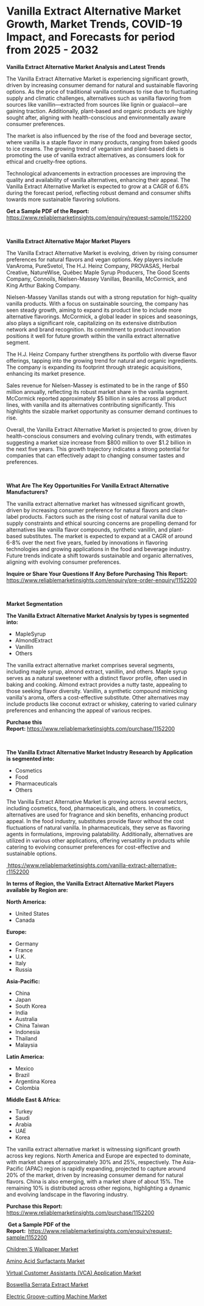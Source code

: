 <p><h1>Vanilla Extract Alternative Market Growth, Market Trends, COVID-19 Impact, and Forecasts for period from 2025 - 2032</h1></p><p><strong>Vanilla Extract Alternative Market Analysis and Latest Trends</strong></p>
<p><p>The Vanilla Extract Alternative Market is experiencing significant growth, driven by increasing consumer demand for natural and sustainable flavoring options. As the price of traditional vanilla continues to rise due to fluctuating supply and climatic challenges, alternatives such as vanilla flavoring from sources like vanillin—extracted from sources like lignin or guaiacol—are gaining traction. Additionally, plant-based and organic products are highly sought after, aligning with health-conscious and environmentally aware consumer preferences.</p><p>The market is also influenced by the rise of the food and beverage sector, where vanilla is a staple flavor in many products, ranging from baked goods to ice creams. The growing trend of veganism and plant-based diets is promoting the use of vanilla extract alternatives, as consumers look for ethical and cruelty-free options. </p><p>Technological advancements in extraction processes are improving the quality and availability of vanilla alternatives, enhancing their appeal. The Vanilla Extract Alternative Market is expected to grow at a CAGR of 6.6% during the forecast period, reflecting robust demand and consumer shifts towards more sustainable flavoring solutions.</p></p>
<p><strong>Get a Sample PDF of the Report:&nbsp;</strong> <a href="https://www.reliablemarketinsights.com/enquiry/request-sample/1152200?utm_campaign=2013&utm_medium=2&utm_source=Github&utm_content=ia&utm_term=30012025&utm_id=vanilla-extract-alternative">https://www.reliablemarketinsights.com/enquiry/request-sample/1152200</a></p>
<p>&nbsp;</p>
<p><strong>Vanilla Extract Alternative Major Market Players</strong></p>
<p><p>The Vanilla Extract Alternative Market is evolving, driven by rising consumer preferences for natural flavors and vegan options. Key players include VanAroma, PureSvetol, The H.J. Heinz Company, PROVASAS, Herbal Creative, NatureWise, Québec Maple Syrup Producers, The Good Scents Company, Connoils, Nielsen-Massey Vanillas, Beanilla, McCormick, and King Arthur Baking Company.</p><p>Nielsen-Massey Vanillas stands out with a strong reputation for high-quality vanilla products. With a focus on sustainable sourcing, the company has seen steady growth, aiming to expand its product line to include more alternative flavorings. McCormick, a global leader in spices and seasonings, also plays a significant role, capitalizing on its extensive distribution network and brand recognition. Its commitment to product innovation positions it well for future growth within the vanilla extract alternative segment.</p><p>The H.J. Heinz Company further strengthens its portfolio with diverse flavor offerings, tapping into the growing trend for natural and organic ingredients. The company is expanding its footprint through strategic acquisitions, enhancing its market presence.</p><p>Sales revenue for Nielsen-Massey is estimated to be in the range of $50 million annually, reflecting its robust market share in the vanilla segment. McCormick reported approximately $5 billion in sales across all product lines, with vanilla and its alternatives contributing significantly. This highlights the sizable market opportunity as consumer demand continues to rise.</p><p>Overall, the Vanilla Extract Alternative Market is projected to grow, driven by health-conscious consumers and evolving culinary trends, with estimates suggesting a market size increase from $800 million to over $1.2 billion in the next five years. This growth trajectory indicates a strong potential for companies that can effectively adapt to changing consumer tastes and preferences.</p></p>
<p>&nbsp;</p>
<p><strong>What Are The Key Opportunities For Vanilla Extract Alternative Manufacturers?</strong></p>
<p><p>The vanilla extract alternative market has witnessed significant growth, driven by increasing consumer preference for natural flavors and clean-label products. Factors such as the rising cost of natural vanilla due to supply constraints and ethical sourcing concerns are propelling demand for alternatives like vanilla flavor compounds, synthetic vanillin, and plant-based substitutes. The market is expected to expand at a CAGR of around 6-8% over the next five years, fueled by innovations in flavoring technologies and growing applications in the food and beverage industry. Future trends indicate a shift towards sustainable and organic alternatives, aligning with evolving consumer preferences.</p></p>
<p><strong>Inquire or Share Your Questions If Any Before Purchasing This Report:</strong> <a href="https://www.reliablemarketinsights.com/enquiry/pre-order-enquiry/1152200?utm_campaign=2013&utm_medium=2&utm_source=Github&utm_content=ia&utm_term=30012025&utm_id=vanilla-extract-alternative">https://www.reliablemarketinsights.com/enquiry/pre-order-enquiry/1152200</a></p>
<p>&nbsp;</p>
<p><strong>Market Segmentation</strong></p>
<p><strong>The Vanilla Extract Alternative Market Analysis by types is segmented into:</strong></p>
<p><ul><li>MapleSyrup</li><li>AlmondExtract</li><li>Vanillin</li><li>Others</li></ul></p>
<p><p>The vanilla extract alternative market comprises several segments, including maple syrup, almond extract, vanillin, and others. Maple syrup serves as a natural sweetener with a distinct flavor profile, often used in baking and cooking. Almond extract provides a nutty taste, appealing to those seeking flavor diversity. Vanillin, a synthetic compound mimicking vanilla's aroma, offers a cost-effective substitute. Other alternatives may include products like coconut extract or whiskey, catering to varied culinary preferences and enhancing the appeal of various recipes.</p></p>
<p><strong>Purchase this Report:&nbsp;</strong><a href="https://www.reliablemarketinsights.com/purchase/1152200?utm_campaign=2013&utm_medium=2&utm_source=Github&utm_content=ia&utm_term=30012025&utm_id=vanilla-extract-alternative">https://www.reliablemarketinsights.com/purchase/1152200</a></p>
<p>&nbsp;</p>
<p><strong>The Vanilla Extract Alternative Market Industry Research by Application is segmented into:</strong></p>
<p><ul><li>Cosmetics</li><li>Food</li><li>Pharmaceuticals</li><li>Others</li></ul></p>
<p><p>The Vanilla Extract Alternative Market is growing across several sectors, including cosmetics, food, pharmaceuticals, and others. In cosmetics, alternatives are used for fragrance and skin benefits, enhancing product appeal. In the food industry, substitutes provide flavor without the cost fluctuations of natural vanilla. In pharmaceuticals, they serve as flavoring agents in formulations, improving palatability. Additionally, alternatives are utilized in various other applications, offering versatility in products while catering to evolving consumer preferences for cost-effective and sustainable options.</p></p>
<p><a href="https://www.reliablemarketinsights.com/vanilla-extract-alternative-r1152200?utm_campaign=2013&utm_medium=2&utm_source=Github&utm_content=ia&utm_term=30012025&utm_id=vanilla-extract-alternative">&nbsp;https://www.reliablemarketinsights.com/vanilla-extract-alternative-r1152200</a></p>
<p><strong>In terms of Region, the Vanilla Extract Alternative Market Players available by Region are:</strong></p>
<p>
    <p> <strong> North America: </strong>
        <ul>
            <li>United States</li>
            <li>Canada</li>
        </ul>
        </p> 
    <p> <strong> Europe: </strong>
        <ul>
            <li>Germany</li>
            <li>France</li>
            <li>U.K.</li>
            <li>Italy</li>
            <li>Russia</li>
        </ul>
        </p> 
    <p> <strong> Asia-Pacific: </strong>
        <ul>
            <li>China</li>
            <li>Japan</li>
            <li>South Korea</li>
            <li>India</li>
            <li>Australia</li>
            <li>China Taiwan</li>
            <li>Indonesia</li>
            <li>Thailand</li>
            <li>Malaysia</li>
        </ul>
        </p> 
    <p> <strong> Latin America: </strong>
        <ul>
            <li>Mexico</li>
            <li>Brazil</li>
            <li>Argentina Korea</li>
            <li>Colombia</li>
        </ul>
        </p> 
    <p> <strong> Middle East & Africa: </strong>
        <ul>
            <li>Turkey</li>
            <li>Saudi</li>
            <li>Arabia</li>
            <li>UAE</li>
            <li>Korea</li>
        </ul>
    </p>
    </p>
<p><p>The vanilla extract alternative market is witnessing significant growth across key regions. North America and Europe are expected to dominate, with market shares of approximately 30% and 25%, respectively. The Asia-Pacific (APAC) region is rapidly expanding, projected to capture around 20% of the market, driven by increasing consumer demand for natural flavors. China is also emerging, with a market share of about 15%. The remaining 10% is distributed across other regions, highlighting a dynamic and evolving landscape in the flavoring industry.</p></p>
<p><strong>Purchase this Report: </strong><a href="https://www.reliablemarketinsights.com/purchase/1152200?utm_campaign=2013&utm_medium=2&utm_source=Github&utm_content=ia&utm_term=30012025&utm_id=vanilla-extract-alternative">https://www.reliablemarketinsights.com/purchase/1152200</a></p>
<p>&nbsp;<strong>Get a Sample PDF of the Report:&nbsp;&nbsp;</strong><a href="https://www.reliablemarketinsights.com/enquiry/request-sample/1152200?utm_campaign=2013&utm_medium=2&utm_source=Github&utm_content=ia&utm_term=30012025&utm_id=vanilla-extract-alternative">https://www.reliablemarketinsights.com/enquiry/request-sample/1152200</a></p>
<p><strong></strong></p>
<p><p><a href="https://www.linkedin.com/pulse/childrens-wallpaper-market-growth-analysis-predicts-expansion-wktwc?utm_campaign=2013&utm_medium=2&utm_source=Github&utm_content=ia&utm_term=30012025&utm_id=vanilla-extract-alternative">Children`S Wallpaper Market</a></p><p><a href="https://github.com/guneycigdem35/Market-Research-Report-List-5/blob/main/amino-acid-surfactants-market.md?utm_campaign=2013&utm_medium=2&utm_source=Github&utm_content=ia&utm_term=30012025&utm_id=vanilla-extract-alternative">Amino Acid Surfactants Market</a></p><p><a href="https://www.linkedin.com/pulse/virtual-customer-assistants-vca-application-market-study-creating-4reye?utm_campaign=2013&utm_medium=2&utm_source=Github&utm_content=ia&utm_term=30012025&utm_id=vanilla-extract-alternative">Virtual Customer Assistants (VCA) Application Market</a></p><p><a href="https://github.com/buqjavesora/Market-Research-Report-List-1/blob/main/boswellia-serrata-extract-market.md?utm_campaign=2013&utm_medium=2&utm_source=Github&utm_content=ia&utm_term=30012025&utm_id=vanilla-extract-alternative">Boswellia Serrata Extract Market</a></p><p><a href="https://www.linkedin.com/pulse/global-electric-groove-cutting-machine-market-size-share-projected-qtkxc?utm_campaign=2013&utm_medium=2&utm_source=Github&utm_content=ia&utm_term=30012025&utm_id=vanilla-extract-alternative">Electric Groove-cutting Machine Market</a></p></p>